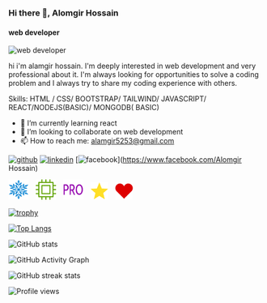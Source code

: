 ### Hi there 👋, Alomgir Hossain
#### web developer
![web developer](https://i.ibb.co/jkhCzxR/github-2.png)

hi i'm alamgir hossain. I'm deeply interested in web development and very professional about it. I'm always looking for opportunities to solve a coding problem and I always try to share my coding experience with others.

Skills: HTML / CSS/ BOOTSTRAP/ TAILWIND/ JAVASCRIPT/ REACT/NODEJS(BASIC)/ MONGODB( BASIC)

- 🌱 I’m currently learning react 
- 👯 I’m looking to collaborate on web development 
- 📫 How to reach me: alamgir5253@gmail.com 


[<img src='https://cdn.jsdelivr.net/npm/simple-icons@3.0.1/icons/github.svg' alt='github' height='40'>](https://github.com/alamgir5253)  [<img src='https://cdn.jsdelivr.net/npm/simple-icons@3.0.1/icons/linkedin.svg' alt='linkedin' height='40'>](https://www.linkedin.com/in/alamgirhossain5253/)  [<img src='https://cdn.jsdelivr.net/npm/simple-icons@3.0.1/icons/facebook.svg' alt='facebook' height='40'>](https://www.facebook.com/Alomgir Hossain)  

<a href='https://archiveprogram.github.com/'><img src='https://raw.githubusercontent.com/acervenky/animated-github-badges/master/assets/acbadge.gif' width='40' height='40'></a> <a href='https://docs.github.com/en/developers'><img src='https://raw.githubusercontent.com/acervenky/animated-github-badges/master/assets/devbadge.gif' width='40' height='40'></a> <a href='https://github.com/pricing'><img src='https://raw.githubusercontent.com/acervenky/animated-github-badges/master/assets/pro.gif' width='40' height='40'></a> <a href='https://stars.github.com/'><img src='https://raw.githubusercontent.com/acervenky/animated-github-badges/master/assets/starbadge.gif' width='35' height='35'></a> <a href='https://docs.github.com/en/github/supporting-the-open-source-community-with-github-sponsors'><img src='https://raw.githubusercontent.com/acervenky/animated-github-badges/master/assets/sponsorbadge.gif' width='35' height='35'></a> 

[![trophy](https://github-profile-trophy.vercel.app/?username=alamgir5253)](https://github.com/ryo-ma/github-profile-trophy)

[![Top Langs](https://github-readme-stats.vercel.app/api/top-langs/?username=alamgir5253)](https://github.com/anuraghazra/github-readme-stats)

![GitHub stats](https://github-readme-stats.vercel.app/api?username=alamgir5253&show_icons=true)  

![GitHub Activity Graph](https://activity-graph.herokuapp.com/graph?username=alamgir5253)  

![GitHub streak stats](https://github-readme-streak-stats.herokuapp.com/?user=alamgir5253)  

![Profile views](https://gpvc.arturio.dev/alamgir5253)  
